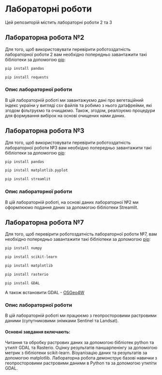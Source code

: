 # Лабораторні роботи

Цей репозиторій містить лабораторні роботи 2 та 3

## Лабораторна робота №2

Для того, щоб використовувати перевірити роботоздатність лабораторної роботи 2 
вам необхідно попередньо завантажити такі бібліотеки за допомогою [pip](https://pip.pypa.io/en/stable/):

```bash
pip install pandas
```
```bash
pip install requests
```

### Опис лабораторної роботи

В цій лабораторній роботі ми завантажуємо дані про вегетаційний індекс україни у вигляді csv файлів та робимо з нього датафрейми, які згодом фільтруємо та очищаємо. Також, згодом, реалізуємо процедури для формування вибірок на основі очищених нами даних.

## Лабораторна робота №3

Для того, щоб використовувати перевірити роботоздатність лабораторної роботи №3 
вам необхідно попередньо завантажити такі бібліотеки за допомогою [pip](https://pip.pypa.io/en/stable/):

```bash
pip install pandas
```
```bash
pip install matplotlib.pyplot
```
```bash
pip install streamlit
```

### Опис лабораторної роботи

В цій лабораторній роботі, на основі даних лабораторної №2 ми оформлюємо подання даних за допомогою бібліотеки Streamlit.

## Лабораторна робота №7

Для того, щоб перевірити роботоздатність лабораторної роботи №7,
вам необхідно попередньо завантажити такі бібліотеки за допомогою [pip](https://pip.pypa.io/en/stable/):

```bash
pip install numpy
```
```bash
pip install scikit-learn
```
```bash
pip install matplotlib
```
```bash
pip install rasterio
```
```bash
pip install GDAL
```

А також встановити GDAL - [OSGeo4W](https://trac.osgeo.org/osgeo4w/)

### Опис лабораторної роботи
В цій лабораторній роботі ми працюємо з геопросторовими растровими даними (супутниковими знімками Sentinel та Landsat). 

#### Основні завдання включають:
Читання та обробку растрових даних за допомогою бібліотек python та утиліт GDAL та Rasterio.
Оцінку результатів паншарпенінгу за допомогою метрик з бібліотеки scikit-learn.
Візуалізацію даних та результатів за допомогою matplotlib.
Лабораторна робота демонструє базові навички з геопросторовими растровими даними в Python та за допомогою утиліти GDAL.

